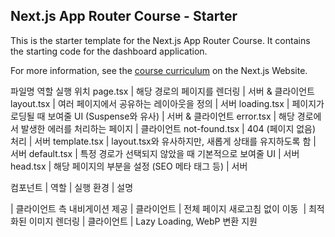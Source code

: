 ## Next.js App Router Course - Starter

This is the starter template for the Next.js App Router Course. It contains the starting code for the dashboard application.

For more information, see the [course curriculum](https://nextjs.org/learn) on the Next.js Website.

파일명	역할	실행 위치
page.tsx |	해당 경로의 페이지를 렌더링 |	서버 & 클라이언트
layout.tsx |	여러 페이지에서 공유하는 레이아웃을 정의 |	서버
loading.tsx |	페이지가 로딩될 때 보여줄 UI (Suspense와 유사) |	서버 & 클라이언트
error.tsx |	해당 경로에서 발생한 에러를 처리하는 페이지 |	클라이언트
not-found.tsx |	404 (페이지 없음) 처리	| 서버
template.tsx |	layout.tsx와 유사하지만, 새롭게 상태를 유지하도록 함 |	서버
default.tsx |	특정 경로가 선택되지 않았을 때 기본적으로 보여줄 UI	| 서버
head.tsx |	해당 페이지의 <head> 부분을 설정 (SEO 메타 태그 등)	| 서버

컴포넌트 | 역할 | 실행 환경 | 설명
<Link> | 클라이언트 측 내비게이션 제공 | 클라이언트 | 전체 페이지 새로고침 없이 이동
<Image> | 최적화된 이미지 렌더링 | 클라이언트 | Lazy Loading, WebP 변환 지원
<Script> | 외부 스크립트 로드 최적화 | 클라이언트 | strategy 속성으로 로드 방식 제어
<Head> | <head> 태그 설정 | 서버 | SEO 및 메타 태그 적용
<Suspense> | 데이터 로딩 중 대체 UI 표시 | 서버 & 클라이언트 | React의 Suspense와 동일
<ErrorBoundary> | 에러 감지 및 대체 UI 표시 | 클라이언트 | error.tsx와 함께 사용 가능
<NotFound> | 404 페이지 처리 | 서버 | not-found.tsx와 함께 사용 가능
<Redirect> | 특정 경로로 리디렉션 | 클라이언트 | next/navigation에서 사용
<Dynamic> | 동적 컴포넌트 로딩 지원 | 서버 & 클라이언트 | next/dynamic을 활용
<Refresh> | 개발 환경에서 핫 리로딩 지원 | 클라이언트 | 자동 새로고침 기능 제공
<Boundary> | 에러 경계를 설정 | 클라이언트 | useError와 함께 사용 가능
<Metadata> | SEO 및 메타데이터 설정 | 서버 | next/metadata에서 사용
<Theme> | 다크 모드 및 테마 관리 | 클라이언트 | next/theme 활용 가능
<Viewport> | 뷰포트 관련 최적화 | 클라이언트 | 특정 요소가 뷰포트에 들어올 때 처리
<Template> | 페이지 상태 유지 | 서버 | layout.tsx와 유사하지만, 새로운 상태 유지
<Loading> | 페이지 로딩 시 UI 표시 | 서버 & 클라이언트 | loading.tsx에서 사용
<Default> | 특정 경로가 선택되지 않았을 때 기본 UI 표시 | 서버 | default.tsx에서 사용
